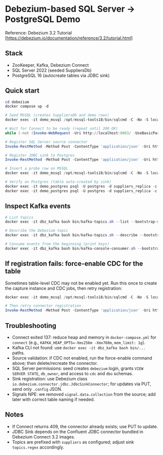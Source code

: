 Debezium-based SQL Server → PostgreSQL Demo
===========================================

Reference: Debezium 3.2 Tutorial [https://debezium.io/documentation/reference/3.2/tutorial.html]

Stack
-----
- ZooKeeper, Kafka, Debezium Connect
- SQL Server 2022 (seeded SuppliersDb)
- PostgreSQL 16 (autocreate tables via JDBC sink)

Quick start
-----------
```powershell
cd debezium
docker compose up -d

# Seed MSSQL (creates SuppliersDb and demo rows)
docker exec -it demo_mssql /opt/mssql-tools18/bin/sqlcmd -C -No -S localhost -U sa -P YourStrong!Passw0rd -i /docker-entrypoint-initdb.d/seed.sql

# Wait for Connect to be ready (repeat until 200 OK)
while (-not (Invoke-WebRequest -Uri http://localhost:8083/ -UseBasicParsing -TimeoutSec 5 -ErrorAction SilentlyContinue)) { Start-Sleep -Seconds 3 }

# Register SQL Server source connector
Invoke-RestMethod -Method Post -ContentType 'application/json' -Uri http://localhost:8083/connectors -InFile ./connectors/sqlserver-source.json

# Register JDBC sink to Postgres
Invoke-RestMethod -Method Post -ContentType 'application/json' -Uri http://localhost:8083/connectors -InFile ./connectors/postgres-jdbc-sink.json

# Insert a probe row on MSSQL
docker exec -it demo_mssql /opt/mssql-tools18/bin/sqlcmd -C -No -S localhost -U sa -P YourStrong!Passw0rd -Q "INSERT INTO SuppliersDb.dbo.Suppliers (Id, Name, Active) VALUES (NEWID(), 'Probe via Debezium', 1)"

# Verify on Postgres (table auto-created by sink)
docker exec -it demo_postgres psql -U postgres -d suppliers_replica -c '\dt'
docker exec -it demo_postgres psql -U postgres -d suppliers_replica -c 'SELECT * FROM "suppliers_suppliersdb_dbo_suppliers";'
```

Inspect Kafka events
--------------------
```powershell
# List topics
docker exec -it dbz_kafka bash bin/kafka-topics.sh --list --bootstrap-server kafka:9092

# Describe the Debezium topic
docker exec -it dbz_kafka bash bin/kafka-topics.sh --describe --bootstrap-server kafka:9092 --topic suppliers.SuppliersDb.dbo.Suppliers

# Consume events from the beginning (print keys)
docker exec -it dbz_kafka bash bin/kafka-console-consumer.sh --bootstrap-server kafka:9092 --topic suppliers.SuppliersDb.dbo.Suppliers --from-beginning --property print.key=true --property key.separator=" | "
```

If registration fails: force-enable CDC for the table
-----------------------------------------------------
Sometimes table-level CDC may not be enabled yet. Run this once to create the capture instance and CDC jobs, then retry registration:
```powershell
docker exec -it demo_mssql /opt/mssql-tools18/bin/sqlcmd -C -No -S localhost -U sa -P YourStrong!Passw0rd -Q "USE SuppliersDb; IF EXISTS (SELECT 1 FROM sys.tables t JOIN sys.schemas s ON t.schema_id=s.schema_id WHERE t.name='Suppliers' AND s.name='dbo') BEGIN IF NOT EXISTS (SELECT 1 FROM cdc.change_tables WHERE source_object_id = OBJECT_ID('dbo.Suppliers')) EXEC sys.sp_cdc_enable_table @source_schema='dbo', @source_name='Suppliers', @role_name=NULL, @supports_net_changes=0; END"

# Then retry connector registration
Invoke-RestMethod -Method Post -ContentType 'application/json' -Uri http://localhost:8083/connectors -InFile ./connectors/sqlserver-source.json
```

Troubleshooting
---------------
- Connect exited 137: reduce heap and memory in `docker-compose.yml` for `connect` (e.g., `KAFKA_HEAP_OPTS=-Xms256m -Xmx768m`, `mem_limit: 1g`).
- Kafka CLI not found: use `docker exec -it dbz_kafka bash bin/...` paths.
- Source validation: if CDC not enabled, run the force-enable command above; then delete/recreate the connector.
- SQL Server permissions: seed creates `debezium` login, grants `VIEW SERVER STATE`, `db_owner`, and access to `cdc` and `dbo` schemas.
- Sink registration: use Debezium class `io.debezium.connector.jdbc.JdbcSinkConnector`; for updates via PUT, send only `.config` JSON.
- Signals NPE: we removed `signal.data.collection` from the source; add later with correct table naming if needed.

Notes
-----
- If Connect returns 409, the connector already exists; use PUT to update.
- JDBC Sink depends on the Confluent JDBC connector bundled in Debezium Connect 3.2 images.
- Topics are prefixed with `suppliers` as configured; adjust sink `topics.regex` accordingly.

